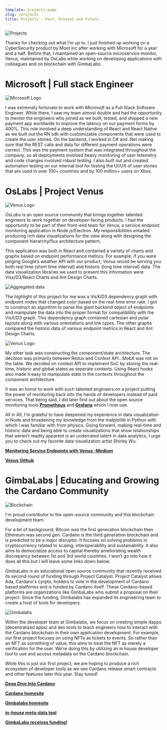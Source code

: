 ```yaml
---
template: projects-page
slug: /projects
title: Projects - Past, Present and Future
---
```

![Projects](../assets/projectboard.jpg "looking at project board")

Thanks for checking out what I’m up to.  I just finished up working on a CyberSecurity product by Moot inc after working with Microsoft for a year and a half. Before that, I maintained an open-source microservice monitor, Venus, maintained by OsLabs while working on developing applications with colleagues and on blockchain with GimbaLabs. 

# Microsoft | Full stack Engineer

![Microsoft Logo](../assets/MicrosoftLogo.jpg "logo for Mirosoft")

I was extremely fortunate to work with *Microsoft* as a Full Stack Software Engineer. While there, I saw my team almost double and had the opportunity to mentor the engineers who joined as we built, tested, and shipped a new payment app worldwide to improve the latency on our payment forms by 400%. This role involved a deep understanding of React and React Native as we built out the RN sdk with customizable components that were used to create the user stories. On the backend, I worked in C# and .Net making sure that the REST calls and data for different payment operations were correct. This was the payment system that was integrated throughout the company, so all deployments involved heavy monitoring of user telemetry and code changes involved robust testing. I also built out and created automation testing on our internal tool for testing the UI/UX of user stories that are used in over 100+ countries and by 100 million+ users on Xbox. 

# OsLabs | Project Venus
![Venus Logo](../assets/venus3.png "logo for Venus")

*OsLabs* is an open source community that brings together talented engineers to work together on developer-facing products.  I had the opportunity to be part of their front-end team for *Venus*, a service endpoint monitoring application in Node.js/Electron.  My responsibilities entailed producing rich data visualizations for the view along with designing the component hierarchy/flux architecture pattern.


This application was built in React and contained a variety of charts and graphs based on endpoint performance metrics.  For example, if you were pinging Google’s weather API with our product, *Venus* would be serving you both real time (short time interval) and historic (long time interval) data.  The data visualization libraries we used to present this information were Visx/D3/React Charts and Ant Design Charts.  

![Aggregated data](../assets/venusshot.png "logo for Venus")


The highlight of this project for me was a VisX/D3 dependency graph with endpoint nodes that changed color based on the real-time error rate.  I got to construct an algorithm to parse the giant backend object of endpoints and manipulate the data into the proper format for compatiblility with the VisX/D3 graph.  This dependency graph contained cartesian and polar layouts along with various orientations and link types.  The other graphs compared the historic data of various endpoint metrics in React and Ant Design Charts.

![Venus Logo](../assets/chartfocus.png "logo for Venus")

My other task was constructing the component/state architecture.  The decision was primarily between Redux and Context API…MobX was not on the table.  We decided on context API to implement SoC by storing the real-time, historic and global states as seperate contexts.  Using React hooks also made it easy to manipulate state in the contexts throughout the component architecture.

It was an honor to work with such talented engineers on a project putting the power of monitoring back into the hands of developers instead of paid services.  That being said, I did later find out about the open source monitoring tools [**Prometheus**](https://prometheus.io/) and [**Grafana**](https://grafana.com/) which I now use.

All in All, I'm grateful to have deepened my experience in data visualization in Node and broadening my knowledge from the matplotlib in Python with which I was familiar with from physics.  Going forward, making real-time and historic data and being able to create visualizations that show relationships that weren’t readily apparent is an underrated talent in data analytics, I urge you to check out my favorite data visualization artist Shirley Wu.

**[Monitoring Service Endpoints with Venus -Medium](https://oproldan1.medium.com/monitoring-service-endpoints-with-venus-cb74713de01)**

**[Venus Github](https://github.com/oslabs-beta/venus)**

# GimbaLabs | Educating and Growing the Cardano Community


![Blockchain](../assets/blockchain.png "blockchain")

I'm proud contributor to the open-source community and this blockchain development team. 

For a bit of background, Bitcoin was the first generation blockchain then Ethereum was second gen.  Cardano is the third generation blockchain and is predicted to be a major disruptor.  It focuses on solving problems in cryptocurrency related to scaling, interoperability and sustainability.  It also aims to democratize access to capital thereby ameliorating wealth discrepancy between 1st and 3rd world countries.  I won’t go into how it does all this but I will leave some links down below.

GimbaLabs is an educational open source community that recently received its second round of funding through Project Catalyst.  Project Catalyst allows Ada, Cardano's cyrpto, holders to vote in the development of Cardano based platforms and is funded by Cardano itself.  These Cardano-based platforms are organizations like GimbaLabs who submit a proposal on their project.  Since the funding, Gimbalabs has expanded its engineering team to create a host of tools for developers.

![Gimbalabs](../assets/gimbalabslearn.png "gimbalabs")

Within the developer team at Gimbalabs, we focus on creating simple dapps (decentralized apps) and dev tools to teach engineers how to interact with the Cardano blockchain in their own application development.  For example, our first project focuses on using NFTs as tickets to events.  So rather than an NFT as something of value, this aims to treat the NFT as merely a verification for the user.  We're doing this by utilizing an in house developer tool to use and access metadata on the Cardano blockchain.

While this is just our first project, we are hoping to produce a rich ecosystem of developer tools as we see Cardano release smart contracts and other features later this year.  Stay tuned!

**[Deep Dive Into Cardano](https://coinmarketcap.com/alexandria/article/a-deep-dive-into-cardano)**

**[Cardano homesite](https://cardano.org/)**

**[Gimbalabs homesite](https://gimbalabs.com/)**

**[in-house meta-data tool](https://github.com/repsistance/cardano-meta-handler)**

**[GimbaLabs receives funding!](https://iohk.io/en/blog/posts/2021/01/12/project-catalyst-the-first-winning-proposals/)**
